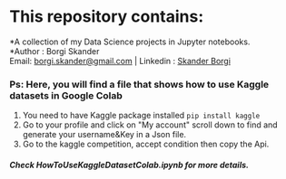 # This repository contains:
  *A collection of my Data Science projects in Jupyter notebooks.  
  *Author : Borgi Skander  
  Email: <borgi.skander@gmail.com> | Linkedin : [Skander Borgi](https://www.linkedin.com/in/skander-borgi/)
  
### Ps: Here, you will find a file that shows how to use Kaggle datasets in Google Colab
1. You need to have Kaggle package installed `pip install kaggle`  
2. Go to your profile and click on "My account" scroll down to find and generate your username&Key in a Json file.  
3. Go to the kaggle competition, accept condition then copy the Api.  
##### Check HowToUseKaggleDatasetColab.ipynb for more details.

